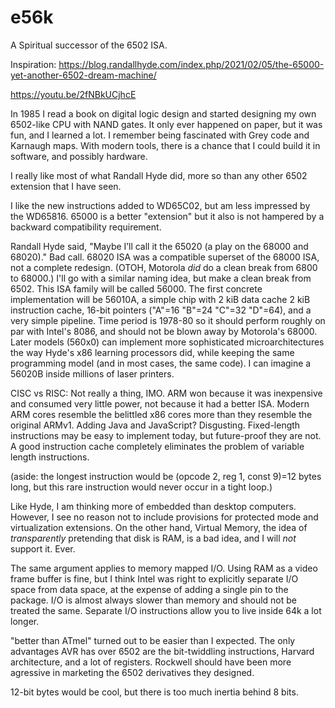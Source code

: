 # e56k
A Spiritual successor of the 6502 ISA.

Inspiration:
https://blog.randallhyde.com/index.php/2021/02/05/the-65000-yet-another-6502-dream-machine/

https://youtu.be/2fNBkUCjhcE

In 1985 I read a book on digital logic design and started designing my own 6502-like CPU with NAND gates. It only ever happened on paper, but it was fun, and I learned a lot. I remember being fascinated with Grey code and Karnaugh maps. With modern tools, there is a chance that I could build it in software, and possibly hardware.

I really like most of what Randall Hyde did, more so than any other 6502 extension that I have seen.

I like the new instructions added to WD65C02, but am less impressed by the WD65816. 65000 is a better "extension" but it also is not hampered by a backward compatibility requirement.

Randall Hyde said, "Maybe I’ll call it the 65020 (a play on the 68000 and 68020)." Bad call. 68020 ISA was a compatible superset of the 68000 ISA, not a complete redesign. (OTOH, Motorola *did* do a clean break from 6800 to 68000.) I'll go with a similar naming idea, but make a clean break from 6502. This ISA family will be called 56000. The first concrete implementation will be 56010A, a simple chip with 2 kiB data cache 2 kiB instruction cache, 16-bit pointers ("A"=16 "B"=24 "C"=32 "D"=64), and a very simple pipeline. Time period is 1978-80 so it should perform roughly on par with Intel's 8086, and should not be blown away by Motorola's 68000. Later models (560x0) can implement more sophisticated microarchitectures the way Hyde's x86 learning processors did, while keeping the same programming model (and in most cases, the same code). I can imagine a 56020B inside millions of laser printers.

CISC vs RISC: Not really a thing, IMO. ARM won because it was inexpensive and consumed very little power, not because it had a better ISA. Modern ARM cores resemble the belittled x86 cores more than they resemble the original ARMv1.  Adding Java and JavaScript? Disgusting. Fixed-length instructions may be easy to implement today, but future-proof they are not. A good instruction cache completely eliminates the problem of variable length instructions.

(aside: the longest instruction would be (opcode 2, reg 1, const 9)=12 bytes long, but this rare instruction would never occur in a tight loop.)

Like Hyde, I am thinking more of embedded than desktop computers. However, I see no reason not to include provisions for protected mode and virtualization extensions. On the other hand, Virtual Memory, the idea of *transparently* pretending that disk is RAM, is a bad idea, and I will *not* support it. Ever.

The same argument applies to memory mapped I/O. Using RAM as a video frame buffer is fine, but I think Intel was right to explicitly separate I/O space from data space, at the expense of adding a single pin to the package. I/O is almost always slower than memory and should not be treated the same. Separate I/O instructions allow you to live inside 64k a lot longer.

"better than ATmel" turned out to be easier than I expected. The only advantages AVR has over 6502 are the bit-twiddling instructions, Harvard architecture, and a lot of registers. Rockwell should have been more agressive in marketing the 6502 derivatives they designed.

12-bit bytes would be cool, but there is too much inertia behind 8 bits.
